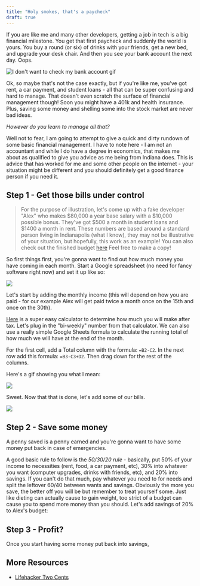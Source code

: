 ```yaml
---
title: "Holy smokes, that's a paycheck"
draft: true
---
```

If you are like me and many other developers, getting a job in tech is a big financial milestone. You get that first paycheck and suddenly the world is yours. You buy a round (or six) of drinks with your friends, get a new bed, and upgrade your desk chair. And then you see your bank account the next day. Oops.

![I don't want to check my bank account gif](https://media.giphy.com/media/3ohjV4PgSCtflVFBXW/giphy.gif)

Ok, so maybe that's not the case exactly, but if you're like me, you've got rent, a car payment, and student loans - all that can be super confusing and hard to manage. That doesn't even scratch the surface of financial management though! Soon you might have a 401k and health insurance. Plus, saving some money and shelling some into the stock market are never bad ideas.

*However do you learn to manage all that?*

Well not to fear, I am going to attempt to give a quick and dirty rundown of some basic financial management. I have to note here - I am not an accountant and while I do have a degree in economics, that makes me about as qualified to give you advice as me being from Indiana does. This is advice that has worked for me and some other people on the internet - your situation might be different and you should definitely get a good finance person if you need it.

## Step 1 - Get those bills under control

> For the purpose of illustration, let's come up with a fake developer "Alex" who makes $80,000 a year base salary with a $10,000 possible bonus. They've got $500 a month in student loans and $1400 a month in rent. These numbers are based around a standard person living in Indianapolis (what I know), they may not be illustrative of your situation, but hopefully, this work as an example! You can also check out the finished budget [here](https://docs.google.com/spreadsheets/d/1bOz566YYOwt0hBeXsDZTqwvMZm9RMpMFxrPON7Xr9wU/edit?usp=sharing) Feel free to make a copy!

So first things first, you're gonna want to find out how much money you have coming in each month. Start a Google spreadsheet (no need for fancy software right now) and set it up like so:

![](https://thepracticaldev.s3.amazonaws.com/i/76a3aacmhexo1fvu7mkm.png)

Let's start by adding the monthly income (this will depend on how you are paid - for our example Alex will get paid twice a month once on the 15th and once on the 30th).

[Here](https://neuvoo.com/tax-calculator/) is a super easy calculator to determine how much you will make after tax. Let's plug in the "bi-weekly" number from that calculator. We can also use a really simple Google Sheets formula to calculate the running total of how much we will have at the end of the month.

For the first cell, add a Total column with the formula: `=B2-C2`. In the next row add this formula: `=B3-C3+D2`. Then drag down for the rest of the columns.

Here's a gif showing you what I mean:

![](https://thepracticaldev.s3.amazonaws.com/i/5o8mncyfyp31dojafa06.gif)

Sweet. Now that that is done, let's add some of our bills.

![](https://thepracticaldev.s3.amazonaws.com/i/neqkz5qedcns1lmpl66k.png)

## Step 2 - Save some money

A penny saved is a penny earned and you're gonna want to have some money put back in case of emergencies.

A good basic rule to follow is the *50/30/20 rule* - basically, put 50% of your income to necessities (rent, food, a car payment, etc), 30% into whatever you want (computer upgrades, drinks with friends, etc), and 20% into savings. If you can't do that much, pay whatever you need to for needs and split the leftover 60/40 between wants and savings. Obviously the more you save, the better off you will be but remember to treat yourself some. Just like dieting can actually cause to gain weight, too strict of a budget can cause you to spend more money than you should. Let's add savings of 20% to Alex's budget:

## Step 3 - Profit?

Once you start having some money put back into savings, 

## More Resources

- [Lifehacker Two Cents](https://twocents.lifehacker.com)
